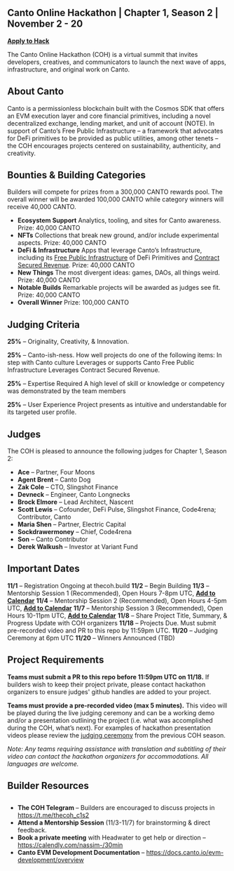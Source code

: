 ## Canto Online Hackathon | Chapter 1, Season 2 | November 2 - 20

[**Apply to Hack**](https://eugnmr538db.typeform.com/to/NHhZrQAK?typeform-source=thecoh.build)  

The Canto Online Hackathon (COH) is a virtual summit that invites developers, creatives, and communicators to launch the next wave of apps, infrastructure, and original work on Canto. 



## **About Canto**

Canto is a permissionless blockchain built with the Cosmos SDK that offers an EVM execution layer and core financial primitives, including a novel decentralized exchange, lending market, and unit of account (NOTE). In support of Canto’s Free Public Infrastructure – a framework that advocates for DeFi primitives to be provided as public utilities, among other tenets –  the COH encourages projects centered on sustainability, authenticity, and creativity. 


## **Bounties & Building Categories**
Builders will compete for prizes from a 300,000 CANTO rewards pool. The overall winner will be awarded 100,000 CANTO while category winners will receive 40,000 CANTO.

* **Ecosystem Support** 
Analytics, tooling, and sites for Canto awareness. 
Prize: 40,000 CANTO
* **NFTs**
Collections that break new ground, and/or include experimental aspects. 
Prize: 40,000 CANTO
* **DeFi & Infrastructure** 
Apps that leverage Canto’s Infrastructure, including its [Free Public Infrastructure](https://docs.canto.io/readme/free-public-infrastructure-fpi) of DeFi Primitives and [Contract Secured Revenue](https://canto.mirror.xyz/QjMcVxG65ScvuK0uMQ9W7I0gyo77jrEUIKibxWz0ebI). 
Prize: 40,000 CANTO
* **New Things**
The most divergent ideas: games, DAOs, all things weird.  
Prize: 40,000 CANTO
* **Notable Builds**
Remarkable projects will be awarded as judges see fit. 
Prize: 40,000 CANTO
* **Overall Winner**
Prize: 100,000 CANTO


## **Judging Criteria**

**25%** – Originality, Creativity, & Innovation.

**25%** – Canto-ish-ness. How well projects do one of the following items:
In step with Canto culture
Leverages or supports Canto Free Public Infrastructure
Leverages Contract Secured Revenue.

**25%** – Expertise Required
A high level of skill or knowledge or competency was demonstrated by the team members

**25%** – User Experience
Project presents as intuitive and understandable for its targeted user profile.



## **Judges**

The COH is pleased to announce the following judges for Chapter 1, Season 2:

* **Ace** – Partner, Four Moons
* **Agent Brent** – Canto Dog
* **Zak Cole** – CTO, Slingshot Finance
* **Devneck** – Engineer, Canto Longnecks
* **Brock Elmore** – Lead Architect, Nascent
* **Scott Lewis** – Cofounder, DeFi Pulse, Slingshot Finance, Code4rena; Contributor, Canto
* **Maria Shen** – Partner, Electric Capital
* **Sockdrawermoney** – Chief, Code4rena
* **Son** – Canto Contributor
* **Derek Walkush** – Investor at Variant Fund

## **Important Dates**

**11/1** – Registration Ongoing at thecoh.build
**11/2** – Begin Building
**11/3** – Mentorship Session 1 (Recommended), Open Hours 7-8pm UTC, [**Add to Calendar**](https://calendar.google.com/calendar/event?action=TEMPLATE&tmeid=NjdzbTRobXVqMTZwaDFxZjVzdjhwOTRxZXUgY18xNmYwYzVlNWQ2MjdmMzVhODQ3MmExMTkyNjZhNzUzYjMxOWYxMmViZmM5YTRhMTYxZWM4N2FkYjJlYWI0NjNkQGc&tmsrc=c_16f0c5e5d627f35a8472a119266a753b319f12ebfc9a4a161ec87adb2eab463d%40group.calendar.google.com)
**11/4** – Mentorship Session  2 (Recommended), Open Hours 4-5pm UTC, [**Add to Calendar**](https://calendar.google.com/calendar/event?action=TEMPLATE&tmeid=Nmx1MDhpbWMxcDNjcGpkbTUxcGo1OXA1a2cgY18xNmYwYzVlNWQ2MjdmMzVhODQ3MmExMTkyNjZhNzUzYjMxOWYxMmViZmM5YTRhMTYxZWM4N2FkYjJlYWI0NjNkQGc&tmsrc=c_16f0c5e5d627f35a8472a119266a753b319f12ebfc9a4a161ec87adb2eab463d%40group.calendar.google.com)
**11/7** – Mentorship Session  3 (Recommended), Open Hours 10-11pm UTC, [**Add to Calendar**](https://calendar.google.com/calendar/event?action=TEMPLATE&tmeid=MnY3aTlzZDlsMTBkcGc1anNpNWwzMDM1cGMgY18xNmYwYzVlNWQ2MjdmMzVhODQ3MmExMTkyNjZhNzUzYjMxOWYxMmViZmM5YTRhMTYxZWM4N2FkYjJlYWI0NjNkQGc&tmsrc=c_16f0c5e5d627f35a8472a119266a753b319f12ebfc9a4a161ec87adb2eab463d%40group.calendar.google.com)
**11/8** – Share Project Title, Summary, & Progress Update with COH organizers
**11/18** – Projects Due. Must submit pre-recorded video and PR to this repo by 11:59pm UTC.
**11/20** – Judging Ceremony at 6pm UTC
**11/20** – Winners Announced (TBD)

## **Project Requirements** ## 

**Teams must submit a PR to this repo before 11:59pm UTC on 11/18.** 
If builders wish to keep their project private, please contact hackathon organizers to ensure judges' github handles are added to your project. 

**Teams must provide a pre-recorded video (max 5 minutes).** 
This video will be played during the live judging ceremony and can be a working demo and/or a presentation outlining the project (i.e. what was accomplished during the COH, what’s next). For examples of hackathon presentation videos please review the [judging ceremony](https://www.youtube.com/watch?v=A4A4y4FE6u0) from the previous COH season. 

*Note: Any teams requiring assistance with translation and subtitling of their video can contact the hackathon organizers for accommodations. All languages are welcome.* 

## **Builder Resources**
## 

* **The COH Telegram** – Builders are encouraged to discuss projects in https://t.me/thecoh_c1s2
* **Attend a Mentorship Session** (11/3-11/7) for brainstorming & direct feedback.
* **Book a private meeting** with Headwater to get help or direction – https://calendly.com/nassim-/30min
* **Canto EVM Development Documentation** – https://docs.canto.io/evm-development/overview
